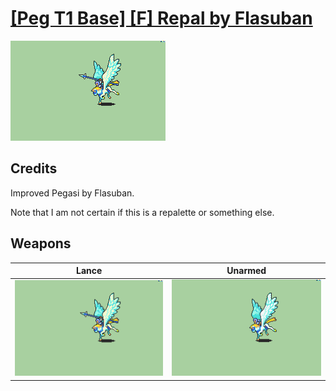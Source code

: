 # [\[Peg T1 Base\] \[F\] Repal by Flasuban](./)
 

<img src="./2.%20Lance/Lance_000.png" alt="[Peg T1 Base] [F] Repal by Flasuban standing" />

## Credits

Improved Pegasi by Flasuban.

Note that I am not certain if this is a repalette or something else.

## Weapons
 

|Lance |Unarmed |
|  :---: | :---: |
| <img alt="Lance animation" src="./2.%20Lance/Lance.gif" /> | <img alt="Unarmed animation" src="./8.%20Unarmed/Unarmed.gif" /> |
